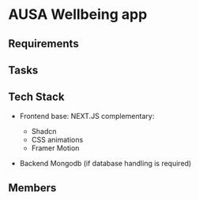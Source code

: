 # AUSA Wellbeing app

## Requirements

## Tasks

## Tech Stack
- Frontend
  base: NEXT.JS
  complementary:
  - Shadcn
  - CSS animations
  - Framer Motion

- Backend
  Mongodb (if database handling is required)

## Members
